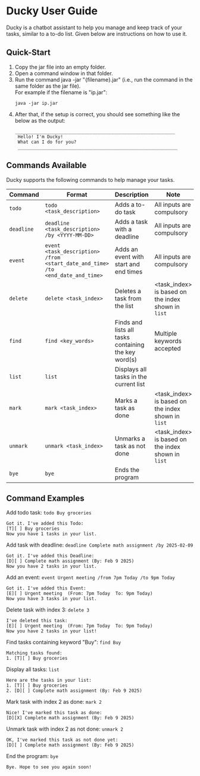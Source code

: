 # Ducky User Guide

Ducky is a chatbot assistant to help you manage and keep track of your tasks, similar to a to-do list. Given below are instructions on how to use it.

## Quick-Start

1. Copy the jar file into an empty folder.
1. Open a command window in that folder.
1. Run the command java -jar "{filename}.jar" (i.e., run the command in the same folder as the jar file).<br/>
   For example if the filename is "ip.jar":
   ```
   java -jar ip.jar
   ```
1. After that, if the setup is correct, you should see something like the below as the output:
   ```
   ____________________________________________________________
    Hello! I'm Ducky!
    What can I do for you?
    ____________________________________________________________
   ```
## Commands Available
Ducky supports the following commands to help manage your tasks.<br/>

| Command | Format | Description | Note |
|---------|--------|-------------|------|
| `todo` | `todo <task_description>` | Adds a to-do task | All inputs are compulsory |
| `deadline` | `deadline <task_description> /by <YYYY-MM-DD> ` | Adds a task with a deadline | All inputs are compulsory |
| `event` | `event <task_description> /from <start_date_and_time> /to <end_date_and_time>` | Adds an event with start and end times | All inputs are compulsory |
| `delete` | `delete <task_index>` | Deletes a task from the list | <task_index> is based on the index shown in `list` |
| `find` | `find <key_words>` | Finds and lists all tasks containing the key word(s) | Multiple keywords accepted |
| `list` | `list` | Displays all tasks in the current list |
| `mark` | `mark <task_index>` | Marks a task as done | <task_index> is based on the index shown in `list` |
| `unmark` | `unmark <task_index>` | Unmarks a task as not done | <task_index> is based on the index shown in `list` |
| `bye` | `bye` | Ends the program |
## Command Examples
Add todo task: `todo Buy groceries`<br/>
```
Got it. I've added this Todo:
[T][ ] Buy groceries
Now you have 1 tasks in your list.
```
Add task with deadline: `deadline Complete math assignment /by 2025-02-09`<br/>
```
Got it. I've added this Deadline:
[D][ ] Complete math assignment (By: Feb 9 2025)
Now you have 2 tasks in your list.
```
Add an event: `event Urgent meeting /from 7pm Today /to 9pm Today`<br/>
```
Got it. I've added this Event:
[E][ ] Urgent meeting  (From: 7pm Today  To: 9pm Today)
Now you have 3 tasks in your list.
```
Delete task with index 3: `delete 3`<br/>
```
I've deleted this task:
[E][ ] Urgent meeting  (From: 7pm Today  To: 9pm Today)
Now you have 2 tasks in your list!
```
Find tasks containing keyword "Buy": `find Buy`<br/>
```
Matching tasks found:
1. [T][ ] Buy groceries
```
Display all tasks: `list`<br/>
```
Here are the tasks in your list:
1. [T][ ] Buy groceries
2. [D][ ] Complete math assignment (By: Feb 9 2025)
```
Mark task with index 2 as done: `mark 2`<br/>
```
Nice! I've marked this task as done:
[D][X] Complete math assignment (By: Feb 9 2025)
```
Unmark task with index 2 as not done: `unmark 2`<br/>
```
OK, I've marked this task as not done yet:
[D][ ] Complete math assignment (By: Feb 9 2025)
```
End the program: `bye`<br/>
```
Bye. Hope to see you again soon!
```
